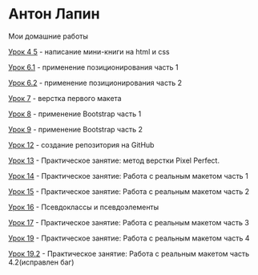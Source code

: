 
# Антон Лапин
Мои домашние работы

[Урок 4 5](https://anton-lapin.github.io/lesson_4_5/ "Первая верстка") - написание мини-книги на html и css

[Урок 6.1](https://anton-lapin.github.io/lesson_6_1/ "Позиционирование1") - применение позиционирования часть 1

[Урок 6.2](https://anton-lapin.github.io/lesson_6_2/ "Позиционирование2") - применение позиционирования часть 2

[Урок 7](https://anton-lapin.github.io/lesson_7/ "Верстка первого макета") - верстка первого макета

[Урок 8](https://anton-lapin.github.io/lesson_8/ "применение Bootstrap1") - применение Bootstrap часть 1

[Урок 9](https://anton-lapin.github.io/lesson_9/ "применение Bootstrap2") - применение Bootstrap часть 2

[Урок 12](https://anton-lapin.github.io/lesson_12/ "Работа с Github") - создание репозитория на GitHub

[Урок 13](https://anton-lapin.github.io/lesson_13/ "Pixel Perfect") - Практическое занятие: метод верстки Pixel Perfect.

[Урок 14](https://anton-lapin.github.io/lesson_14/ "Работа с реальным макетом 1 часть") - Практическое занятие: Работа с реальным макетом часть 1

[Урок 15](https://anton-lapin.github.io/lesson_15/ "Работа с реальным макетом 2 часть") - Практическое занятие: Работа с реальным макетом часть 2

[Урок 16](https://anton-lapin.github.io/lesson_16/ "Псевдоклассы и псевдоэлементы") - Псевдоклассы и псевдоэлементы

[Урок 17](https://anton-lapin.github.io/lesson_17/ "Адаптивная верстка") - Практическое занятие: Работа с реальным макетом часть 3

[Урок 19](https://anton-lapin.github.io/lesson_19/ "Слайдер") - Практическое занятие: Работа с реальным макетом часть 4

[Урок 19.2](https://anton-lapin.github.io/lesson_19_2/ "Слайдер") - Практическое занятие: Работа с реальным макетом часть 4.2(исправлен баг)
